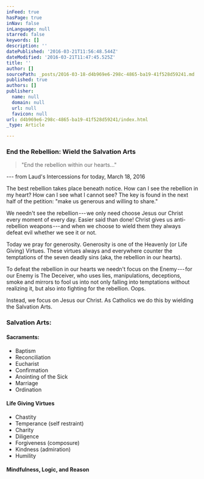 ```yaml
---
inFeed: true
hasPage: true
inNav: false
inLanguage: null
starred: false
keywords: []
description: ''
datePublished: '2016-03-21T11:56:48.544Z'
dateModified: '2016-03-21T11:47:45.525Z'
title: ''
author: []
sourcePath: _posts/2016-03-18-d4b969e6-298c-4865-ba19-41f528d59241.md
published: true
authors: []
publisher:
  name: null
  domain: null
  url: null
  favicon: null
url: d4b969e6-298c-4865-ba19-41f528d59241/index.html
_type: Article

---
```

### End the Rebellion: Wield the Salvation Arts

> "End the rebellion within our hearts..."

--- from Laud's Intercessions for today, March 18, 2016

The best rebellion takes place beneath notice. How can I see the rebellion in my heart? How can I see what I cannot see? The key is found in the next half of the petition: "make us generous and willing to share."

We needn't see the rebellion --- we only need choose Jesus our Christ every moment of every day. Easier said than done! Christ gives us anti-rebellion weapons --- and when we choose to wield them they always defeat evil whether we see it or not.

Today we pray for generosity. Generosity is one of the Heavenly (or Life Giving) Virtues. These virtues always and everywhere counter the temptations of the seven deadly sins (aka, the rebellion in our hearts).

To defeat the rebellion in our hearts we needn't focus on the Enemy --- for our Enemy is The Deceiver, who uses lies, manipulations, deceptions, smoke and mirrors to fool us into not only falling into temptations without realizing it, but also into fighting for the rebellion. Oops.

Instead, we focus on Jesus our Christ. As Catholics we do this by wielding the Salvation Arts.

### Salvation Arts:

#### Sacraments:

* Baptism
* Reconciliation
* Eucharist
* Confirmation
* Anointing of the Sick
* Marriage
* Ordination

#### Life Giving Virtues

* Chastity
* Temperance (self restraint)
* Charity
* Diligence
* Forgiveness (composure)
* Kindness (admiration)
* Humility

#### Mindfulness, Logic, and Reason